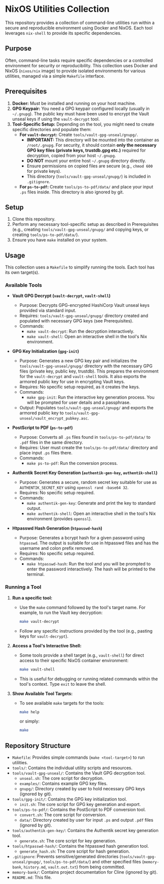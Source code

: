 # NixOS Utilities Collection

This repository provides a collection of command-line utilities run within a secure and reproducible environment using Docker and NixOS. Each tool leverages `nix-shell` to provide its specific dependencies.

## Purpose

Often, command-line tasks require specific dependencies or a controlled environment for security or reproducibility. This collection uses Docker and NixOS (`nixos/nix` image) to provide isolated environments for various utilities, managed via a simple `Makefile` interface.

## Prerequisites

1.  **Docker:** Must be installed and running on your host machine.
2.  **GPG Keypair:** You need a GPG keypair configured locally (usually in `~/.gnupg`). The public key must have been used to encrypt the Vault unseal keys if using the `vault-decrypt` tool.
3.  **Tool-Specific Setup:** Depending on the tool, you might need to create specific directories and populate them:
    *   **For `vault-decrypt`:** Create `tools/vault-gpg-unseal/gnupg/`.
        *   **IMPORTANT:** This directory will be mounted into the container as `/root/.gnupg`. For security, it should contain **only the necessary GPG key files (private keys, trustdb.gpg etc.)** required for decryption, copied from your host `~/.gnupg`.
        *   **DO NOT** mount your entire host `~/.gnupg` directory directly.
        *   Ensure permissions on copied files are secure (e.g., `chmod 600` for private keys).
        *   This directory (`tools/vault-gpg-unseal/gnupg/`) is included in `.gitignore`.
    *   **For `ps-to-pdf`:** Create `tools/ps-to-pdf/data/` and place your input `.ps` files inside. This directory is also ignored by git.

## Setup

1.  Clone this repository.
2.  Perform any necessary tool-specific setup as described in Prerequisites (e.g., creating `tools/vault-gpg-unseal/gnupg/` and copying keys, or creating `tools/ps-to-pdf/data/`).
3.  Ensure you have `make` installed on your system.

## Usage

This collection uses a `Makefile` to simplify running the tools. Each tool has its own target(s).

### Available Tools

*   **Vault GPG Decrypt (`vault-decrypt`, `vault-shell`)**
    *   Purpose: Decrypts GPG-encrypted HashiCorp Vault unseal keys provided via standard input.
    *   Requires: `tools/vault-gpg-unseal/gnupg/` directory created and populated with necessary GPG keys (see Prerequisites).
    *   Commands:
        *   `make vault-decrypt`: Run the decryption interactively.
        *   `make vault-shell`: Open an interactive shell in the tool's Nix environment.

*   **GPG Key Initialization (`gpg-init`)**
    *   Purpose: Generates a new GPG key pair and initializes the `tools/vault-gpg-unseal/gnupg/` directory with the necessary GPG files (private key, public key, trustdb). This prepares the environment for the `vault-decrypt` and `vault-shell` tools. It also exports the armored public key for use in encrypting Vault keys.
    *   Requires: No specific setup required, as it creates the keys.
    *   Commands:
        *   `make gpg-init`: Run the interactive key generation process. You will be prompted for user details and a passphrase.
    *   Output: Populates `tools/vault-gpg-unseal/gnupg/` and exports the armored public key to `tools/vault-gpg-unseal/vault_encrypt_pubkey.asc`.

*   **PostScript to PDF (`ps-to-pdf`)**
    *   Purpose: Converts all `.ps` files found in `tools/ps-to-pdf/data/` to `.pdf` files in the same directory.
    *   Requires: User must create the `tools/ps-to-pdf/data/` directory and place input `.ps` files there.
    *   Commands:
        *   `make ps-to-pdf`: Run the conversion process.

*   **Authentik Secret Key Generation (`authentik-gen-key`, `authentik-shell`)**
    *   Purpose: Generates a secure, random secret key suitable for use as `AUTHENTIK_SECRET_KEY` using `openssl rand -base64 32`.
    *   Requires: No specific setup required.
    *   Commands:
        *   `make authentik-gen-key`: Generate and print the key to standard output.
        *   `make authentik-shell`: Open an interactive shell in the tool's Nix environment (provides `openssl`).

*   **Htpasswd Hash Generation (`htpasswd-hash`)**
    *   Purpose: Generates a bcrypt hash for a given password using `htpasswd`. The output is suitable for use in htpasswd files and has the username and colon prefix removed.
    *   Requires: No specific setup required.
    *   Commands:
        *   `make htpasswd-hash`: Run the tool and you will be prompted to enter the password interactively. The hash will be printed to the terminal.

### Running a Tool

1.  **Run a specific tool:**
    *   Use the `make` command followed by the tool's target name. For example, to run the Vault key decryption:
        ```bash
        make vault-decrypt
        ```
    *   Follow any specific instructions provided by the tool (e.g., pasting keys for `vault-decrypt`).

2.  **Access a Tool's Interactive Shell:**
    *   Some tools provide a shell target (e.g., `vault-shell`) for direct access to their specific NixOS container environment:
        ```bash
        make vault-shell
        ```
    *   This is useful for debugging or running related commands within the tool's context. Type `exit` to leave the shell.

3.  **Show Available Tool Targets:**
    *   To see available `make` targets for the tools:
        ```bash
        make help
        ```
        or simply:
        ```bash
        make
        ```

## Repository Structure

*   `Makefile`: Provides simple commands (`make <tool-target>`) to run utilities.
*   `tools/`: Contains the individual utility scripts and resources.
*   `tools/vault-gpg-unseal/`: Contains the Vault GPG decryption tool.
    *   `unseal.sh`: The core script for decryption.
    *   `examples/`: Contains example GPG key files.
    *   `gnupg/`: Directory created by user to hold necessary GPG keys (ignored by git).
*   `tools/gpg-init/`: Contains the GPG key initialization tool.
    *   `init.sh`: The core script for GPG key generation and export.
*   `tools/ps-to-pdf/`: Contains the PostScript to PDF conversion tool.
    *   `convert.sh`: The core script for conversion.
    *   `data/`: Directory created by user for input `.ps` and output `.pdf` files (ignored by git).
*   `tools/authentik-gen-key/`: Contains the Authentik secret key generation tool.
    *   `generate.sh`: The core script for key generation.
*   `tools/htpasswd-hash/`: Contains the htpasswd hash generation tool.
    *   `generate_hash.sh`: The core script for hash generation.
*   `.gitignore`: Prevents sensitive/generated directories (`tools/vault-gpg-unseal/gnupg/`, `tools/ps-to-pdf/data/`) and other specified files (`memory-bank`, `history.md`, `vault.out.txt`) from being committed.
*   `memory-bank/`: Contains project documentation for Cline (ignored by git).
*   `README.md`: This file.
